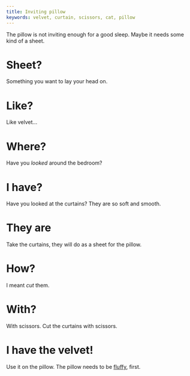 ```yaml
---
title: Inviting pillow
keywords: velvet, curtain, scissors, cat, pillow
---
```


The pillow is not inviting enough for a good sleep. Maybe it needs some kind of a sheet.

# Sheet?
Something you want to lay your head on.

# Like?
Like velvet...

# Where?
Have you _looked_ around the bedroom?

# I have?
Have you looked at the curtains? They are so soft and smooth.

# They are
Take the curtains, they will do as a sheet for the pillow.

# How?
I meant _cut_ them.

# With?
With scissors. Cut the curtains with scissors.

# I have the velvet!
Use it on the pillow. The pillow needs to be [fluffy](035-pillow.md), first.
